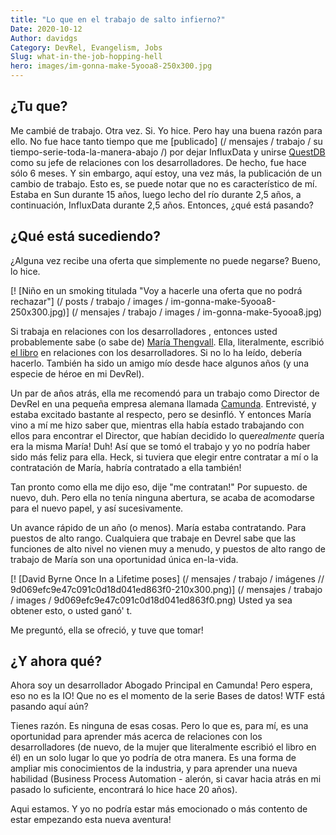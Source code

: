 ```yaml
---
title: "Lo que en el trabajo de salto infierno?"
Date: 2020-10-12
Author: davidgs
Category: DevRel, Evangelism, Jobs
Slug: what-in-the-job-hopping-hell
hero: images/im-gonna-make-5yooa8-250x300.jpg
---
```


## ¿Tu que?

Me cambié de trabajo. Otra vez. Si. Yo hice. Pero hay una buena razón para ello. No fue hace tanto tiempo que me [publicado] (/ mensajes / trabajo / su tiempo-serie-toda-la-manera-abajo /) por dejar InfluxData y unirse [QuestDB](/posts/work/its-time-series-all-the-way-down/) como su jefe de relaciones con los desarrolladores. De hecho, fue hace sólo 6 meses. Y sin embargo, aquí estoy, una vez más, la publicación de un cambio de trabajo. Esto es, se puede notar que no es característico de mí. Estaba en Sun durante 15 años, luego lecho del río durante 2,5 años, a continuación, InfluxData durante 2,5 años. Entonces, ¿qué está pasando?

## ¿Qué está sucediendo?

¿Alguna vez recibe una oferta que simplemente no puede negarse? Bueno, lo hice.

[! [Niño en un smoking titulada "Voy a hacerle una oferta que no podrá rechazar"] (/ posts / trabajo / images / im-gonna-make-5yooa8-250x300.jpg)] (/ mensajes / trabajo / images / im-gonna-make-5yooa8.jpg)

Si trabaja en relaciones con los desarrolladores [](http://devrelcollective.fun), entonces usted probablemente sabe (o sabe de) [María Thengvall](https://twitter.com/mary_grace). Ella, literalmente, escribió [el libro](https://www.amazon.com/dp/1484237471/ref=cm_sw_em_r_mt_dp_2eiHFbV0TNHX9) en relaciones con los desarrolladores. Si no lo ha leído, debería hacerlo. También ha sido un amigo mío desde hace algunos años (y una especie de héroe en mi DevRel).

Un par de años atrás, ella me recomendó para un trabajo como Director de DevRel en una pequeña empresa alemana llamada [Camunda](https://camunda.com/). Entrevisté, y estaba excitado bastante al respecto, pero se desinfló. Y entonces María vino a mí me hizo saber que, mientras ella había estado trabajando con ellos para encontrar el Director, que habían decidido lo que*realmente* quería era la misma María! Duh! Así que se tomó el trabajo y yo no podría haber sido más feliz para ella. Heck, si tuviera que elegir entre contratar a mí o la contratación de María, habría contratado a ella también!

Tan pronto como ella me dijo eso, dije "me contratan!" Por supuesto. de nuevo, duh. Pero ella no tenía ninguna abertura, se acaba de acomodarse para el nuevo papel, y así sucesivamente.

Un avance rápido de un año (o menos). María estaba contratando. Para puestos de alto rango. Cualquiera que trabaje en Devrel sabe que las funciones de alto nivel no vienen muy a menudo, y puestos de alto rango de trabajo de María son una oportunidad única en-la-vida.

[! [David Byrne Once In a Lifetime poses] (/ mensajes / trabajo / imágenes // 9d069efc9e47c091c0d18d041ed863f0-210x300.png)] (/ mensajes / trabajo / images / 9d069efc9e47c091c0d18d041ed863f0.png) Usted ya sea obtener esto, o usted ganó' t.

Me preguntó, ella se ofreció, y tuve que tomar!

## ¿Y ahora qué?

Ahora soy un desarrollador Abogado Principal en Camunda! Pero espera, eso no es la IO! Que no es el momento de la serie Bases de datos! WTF está pasando aquí aún?

Tienes razón. Es ninguna de esas cosas. Pero lo que es, para mí, es una oportunidad para aprender más acerca de relaciones con los desarrolladores (de nuevo, de la mujer que literalmente escribió el libro en él) en un solo lugar lo que yo podría de otra manera. Es una forma de ampliar mis conocimientos de la industria, y para aprender una nueva habilidad (Business Process Automation - alerón, si cavar hacia atrás en mi pasado lo suficiente, encontrará lo hice hace 20 años).

Aqui estamos. Y yo no podría estar más emocionado o más contento de estar empezando esta nueva aventura!
